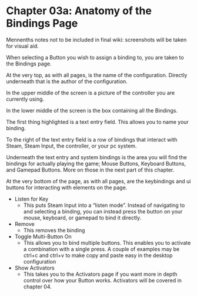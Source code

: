# Chapter 03a: Anatomy of the Bindings Page

Mennenths notes not to be included in final wiki: screenshots will be taken for visual aid.

When selecting a Button you wish to assign a binding to, you are taken to the Bindings page.

At the very top, as with all pages, is the name of the configuration. Directly underneath that is the author of the configuration.

In the upper middle of the screen is a picture of the controller you are currently using.

In the lower middle of the screen is the box containing all the Bindings.

The first thing highlighted is a text entry field. This allows you to name your binding.

To the right of the text entry field is a row of bindings that interact with Steam, Steam Input, the controller, or your pc system.

Underneath the text entry and system bindings is the area you will find the bindings for actually playing the game; Mouse Buttons, Keyboard Buttons, and Gamepad Buttons. More on those in the next part of this chapter. 

At the very bottom of the page, as with all pages, are the keybindings and ui buttons for interacting with elements on the page.

* Listen for Key
  * This puts Steam Input into a “listen mode”. Instead of navigating to and selecting a binding, you can instead press the button on your mouse, keyboard, or gamepad to bind it directly.
* Remove
  * This removes the binding
* Toggle Multi-Button On
  * This allows you to bind multiple buttons. This enables you to activate a combination with a single press. A couple of examples may be ctrl+c and ctrl+v to make copy and paste easy in the desktop configuration
* Show Activators
  * This takes you to the Activators page if you want more in depth control over how your Button works. Activators will be covered in chapter 04.
